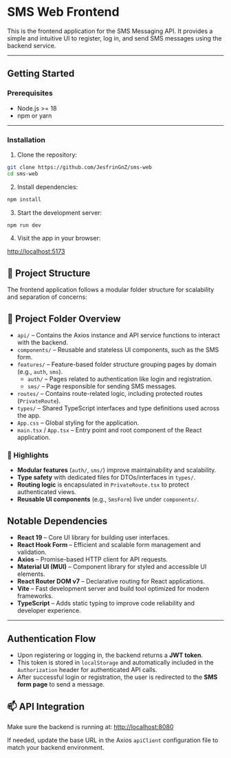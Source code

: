 # SMS Web Frontend

This is the frontend application for the SMS Messaging API. It provides a simple and intuitive UI to register, log in, and send SMS messages using the backend service.

---

## Getting Started

### Prerequisites

- Node.js >= 18
- npm or yarn

---

### Installation

1. Clone the repository:

  ```bash
  git clone https://github.com/JesfrinGnZ/sms-web
  cd sms-web
  ```

2. Install dependencies:

  ```bash
  npm install
  ```

3. Start the development server:

  ```bash
  npm run dev
  ```

4. Visit the app in your browser:

  <http://localhost:5173>

## 🧩 Project Structure

The frontend application follows a modular folder structure for scalability and separation of concerns:

## 📁 Project Folder Overview

- `api/` – Contains the Axios instance and API service functions to interact with the backend.
- `components/` – Reusable and stateless UI components, such as the SMS form.
- `features/` – Feature-based folder structure grouping pages by domain (e.g., `auth`, `sms`).
  - `auth/` – Pages related to authentication like login and registration.
  - `sms/` – Page responsible for sending SMS messages.
- `routes/` – Contains route-related logic, including protected routes (`PrivateRoute`).
- `types/` – Shared TypeScript interfaces and type definitions used across the app.
- `App.css` – Global styling for the application.
- `main.tsx` / `App.tsx` – Entry point and root component of the React application.

### 🔹 Highlights

- **Modular features** (`auth/`, `sms/`) improve maintainability and scalability.
- **Type safety** with dedicated files for DTOs/interfaces in `types/`.
- **Routing logic** is encapsulated in `PrivateRoute.tsx` to protect authenticated views.
- **Reusable UI components** (e.g., `SmsForm`) live under `components/`.

## Notable Dependencies

- **React 19** – Core UI library for building user interfaces.
- **React Hook Form** – Efficient and scalable form management and validation.
- **Axios** – Promise-based HTTP client for API requests.
- **Material UI (MUI)** – Component library for styled and accessible UI elements.
- **React Router DOM v7** – Declarative routing for React applications.
- **Vite** – Fast development server and build tool optimized for modern frameworks.
- **TypeScript** – Adds static typing to improve code reliability and developer experience.

---

## Authentication Flow

- Upon registering or logging in, the backend returns a **JWT token**.
- This token is stored in `localStorage` and automatically included in the `Authorization` header for authenticated API calls.
- After successful login or registration, the user is redirected to the **SMS form page** to send a message.

## 📫 API Integration

Make sure the backend is running at: <http://localhost:8080>

If needed, update the base URL in the Axios `apiClient` configuration file to match your backend environment.
